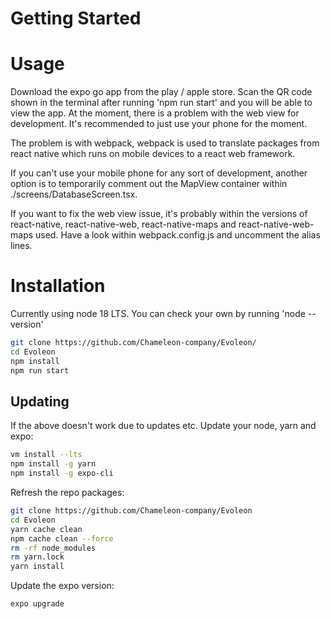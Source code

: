 # Getting Started

# Usage
Download the expo go app from the play / apple store. Scan the QR code shown in the terminal after running 'npm run start' and you will be able to view the app. At the moment, there is a problem with the web view for development. It's recommended to just use your phone for the moment.

The problem is with webpack, webpack is used to translate packages from react native which runs on mobile devices to a react web framework.

If you can't use your mobile phone for any sort of development, another option is to temporarily comment out the MapView container within ./screens/DatabaseScreen.tsx.

If you want to fix the web view issue, it's probably within the versions of react-native, react-native-web, react-native-maps and react-native-web-maps used. Have a look within webpack.config.js and uncomment the alias lines.
  

# Installation
Currently using node 18 LTS. You can check your own by running 'node --version'

```bash
git clone https://github.com/Chameleon-company/Evoleon/
cd Evoleon
npm install
npm run start
```

## Updating 
If the above doesn't work due to updates etc. Update your node, yarn and expo:

```bash
vm install --lts
npm install -g yarn
npm install -g expo-cli
```

Refresh the repo packages:

```bash
git clone https://github.com/Chameleon-company/Evoleon
cd Evoleon
yarn cache clean
npm cache clean --force
rm -rf node_modules
rm yarn.lock
yarn install
```

Update the expo version:

```bash
expo upgrade
```
